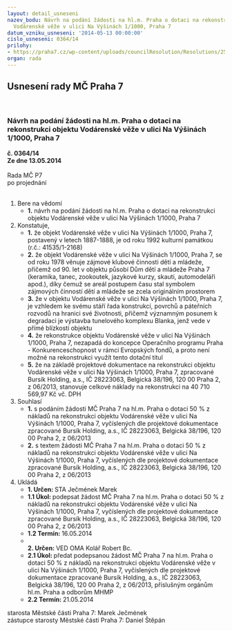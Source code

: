 ```yaml
---
layout: detail_usneseni
nazev_bodu: Návrh na podání žádosti na hl.m. Praha o dotaci na rekonstrukci objektu
  Vodárenské věže v ulici Na Výšinách 1/1000, Praha 7
datum_vzniku_usneseni: '2014-05-13 00:00:00'
cislo_usneseni: 0364/14
prilohy:
- https://praha7.cz/wp-content/uploads/councilResolution/Resolutions/25017/24-14-priloha_4_dotacevvmhmp.pdf
organ: rada
---
```

<div id="ucUsn_pList" class="usn">
	<span><h2>Usnesení rady MČ Praha 7 </h2>
<br></span><div class="standBody">
<span><h3>Návrh na podání žádosti na hl.m. Praha o dotaci na rekonstrukci objektu Vodárenské věže v ulici Na Výšinách 1/1000, Praha 7</h3></span><div class="center">
		<strong>č. 0364/14</strong><br>
	</div>
<div class="center">
		<strong>Ze dne 13.05.2014</strong><br><br>
	</div>Rada MČ P7<br> po projednání<br><br><ol>
<li>Bere na vědomí<ul><li>
<strong>1.</strong> návrh na podání žádosti na hl.m. Praha o dotaci na rekonstrukci objektu Vodárenské věže v ulici Na Výšinách 1/1000, Praha 7</li></ul>
</li>
<li>Konstatuje,<ul>
<li>
<strong>1.</strong> že objekt Vodárenské věže v ulici Na Výšinách 1/1000, Praha 7, postavený v letech 1887-1888, je od roku 1992 kulturní památkou (r.č.: 41535/1-2168)</li>
<li>
<strong>2.</strong> že objekt Vodárenské věže v ulici Na Výšinách 1/1000, Praha 7, se od roku 1978 věnuje zájmové klubové činnosti dětí a mládeže, přičemž od 90. let v objektu působí Dům dětí a mládeže Praha 7 (keramika, tanec, zookoutek, jazykové kurzy, skauti, automodeláři apod.), díky čemuž se areál postupem času stal symbolem zájmových činností dětí a mládeže se zcela originálním prostorem</li>
<li>
<strong>3.</strong> že v objektu Vodárenské věže v ulici Na Výšinách 1/1000, Praha 7, je vzhledem ke svému stáří řada konstrukcí, povrchů a páteřních rozvodů na hranici své životnosti, přičemž významným posunem k degradaci je výstavba tunelového komplexu Blanka, jenž vede v přímé blízkosti objektu</li>
<li>
<strong>4.</strong> že rekonstrukce objektu Vodárenské věže v ulici Na Výšinách 1/1000, Praha 7, nezapadá do koncepce Operačního programu Praha - Konkurenceschopnost v rámci Evropských fondů, a proto není možné na rekonstrukci využít tento dotační titul</li>
<li>
<strong>5.</strong> že na základě projektové dokumentace na rekonstrukci objektu Vodárenské věže v ulici Na Výšinách 1/1000, Praha 7, zpracované Bursík Holding, a.s., IČ 28223063, Belgická 38/196, 120 00  Praha 2, z 06/2013, stanovuje celkové náklady na rekonstrukci na 40 710 569,97 Kč vč. DPH   </li>
</ul>
</li>
<li>Souhlasí<ul>
<li>
<strong>1.</strong> s podáním žádosti MČ Praha 7 na hl.m. Praha o dotaci 50 % z nákladů na rekonstrukci objektu Vodárenské věže v ulici Na Výšinách 1/1000, Praha 7, vyčíslených dle projektové dokumentace zpracované Bursík Holding, a.s., IČ 28223063, Belgická 38/196, 120 00  Praha 2, z 06/2013</li>
<li>
<strong>2.</strong> s textem žádosti MČ Praha 7 na hl.m. Praha o dotaci 50 % z nákladů na rekonstrukci objektu Vodárenské věže v ulici Na Výšinách 1/1000, Praha 7, vyčíslených dle projektové dokumentace zpracované Bursík Holding, a.s., IČ 28223063, Belgická 38/196, 120 00  Praha 2, z 06/2013</li>
</ul>
</li>
<li>Ukládá<ul>
<li>
<strong>1. Určen: </strong>STA Ječmének Marek</li>
<li>
<strong>1.1 Úkol: </strong>podepsat žádost MČ Praha 7 na hl.m. Praha o dotaci 50 % z nákladů na rekonstrukci objektu Vodárenské věže v ulici Na Výšinách 1/1000, Praha 7, vyčíslených dle projektové dokumentace zpracované Bursík Holding, a.s., IČ 28223063, Belgická 38/196, 120 00  Praha 2, z 06/2013</li>
<li>
<strong>1.2 Termín: </strong>16.05.2014</li>
<li>
<strong><br>2. Určen: </strong>VED OMA Kolář Robert Bc.</li>
<li>
<strong>2.1 Úkol: </strong>předat podepsanou žádost MČ Praha 7 na hl.m. Praha o dotaci 50 % z nákladů na rekonstrukci objektu Vodárenské věže v ulici Na Výšinách 1/1000, Praha 7, vyčíslených dle projektové dokumentace zpracované Bursík Holding, a.s., IČ 28223063, Belgická 38/196, 120 00  Praha 2, z 06/2013, příslušným orgánům hl.m. Praha a odborům MHMP</li>
<li>
<strong>2.2 Termín: </strong>21.05.2014</li>
</ul>
</li>
</ol>starosta Městské části Praha 7: Marek Ječmének<br>zástupce starosty Městské části Praha 7: Daniel Štěpán 
</div>
</div>